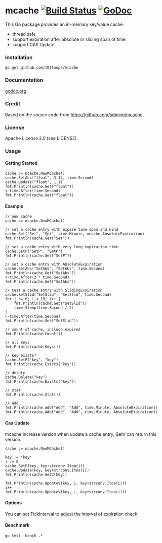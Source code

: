 mcache [![Build Status](https://secure.travis-ci.org/101loops/mcache.png)](https://travis-ci.org/101loops/mcache) [![GoDoc](https://camo.githubusercontent.com/6bae67c5189d085c05271a127da5a4bbb1e8eb2c/68747470733a2f2f676f646f632e6f72672f6769746875622e636f6d2f736d61727479737472656574732f676f636f6e7665793f7374617475732e706e67)](http://godoc.org/github.com/101loops/mcache)
=========

This Go package provides an in-memory key/value cache:
 - thread safe
 - support expiration after absolute or sliding span of time
 - support CAS Update

### Installation
`go get github.com/101loops/mcache`

### Documentation
[godoc.org](http://godoc.org/github.com/101loops/mcache)

### Credit
Based on the source code from https://github.com/sdming/mcache.

### License
Apache License 2.0 (see LICENSE).

### Usage

#### Getting Started

	cache := mcache.NewMCache()
	cache.SetAbs("float", 3.14, time.Second)
	cache.Update("float", 1.1)
	fmt.Println(cache.Get("float"))
	<-time.After(time.Second)
	fmt.Println(cache.Get("float"))


#### Example

	// new cache
	cache := mcache.NewMCache()

	// set a cache entry with expire time span and kind
	cache.Set("Set", "Set", time.Minute, mcache.AbsoluteExpiration)
	fmt.Println(cache.Get("Set"))

	// set a cache entry with very long expiration time
	cache.SetP("SetP", "SetP")
	fmt.Println(cache.Get("SetP"))

	// set a cache entry with AbsoluteExpiration
	cache.SetAbs("SetAbs", "SetAbs", time.Second)
	fmt.Println(cache.Get("SetAbs"))
	<-time.After(2 * time.Second)
	fmt.Println(cache.Get("SetAbs"))

	// test a cache entry with SlidingExpiration
	cache.SetSlid("SetSlid", "SetSlid", time.Second)
	for i := 0; i < 10; i++ {
		fmt.Println(cache.Get("SetSlid"))
		time.Sleep(time.Second / 2)
	}
	<-time.After(time.Second)
	fmt.Println(cache.Get("SetSlid"))

	// count of cache, include expired
	fmt.Println(cache.Count())

	// all keys
	fmt.Println(cache.Keys())

	// key exists?
	cache.SetP("key", "key")
	fmt.Println(cache.Exists("key"))

	// delete
	cache.Delete("key")
	fmt.Println(cache.Exists("key"))

	// stat
	fmt.Println(cache.Stat())

	// Add
	fmt.Println(cache.Add("Add", "Add", time.Minute, AbsoluteExpiration))
	fmt.Println(cache.Add("Add", "Add", time.Minute, AbsoluteExpiration))



#### Cas Update

mcache increase version when update a cache entry, GetV can return this version.

	cache := mcache.NewMCache()

	key := "key"
	i := 0
	cache.SetP(key, key+strconv.Itoa(i))
	cache.Update(key, key+strconv.Itoa(i))
	fmt.Println(cache.GetV(key))

	fmt.Println(cache.UpdateV(key, i, key+strconv.Itoa(i)))
	i++
	fmt.Println(cache.UpdateV(key, i, key+strconv.Itoa(i)))


#### Options

You can set TickInterval to adjust the interval of expiration check

#### Benchmark

	go test -bench .*
